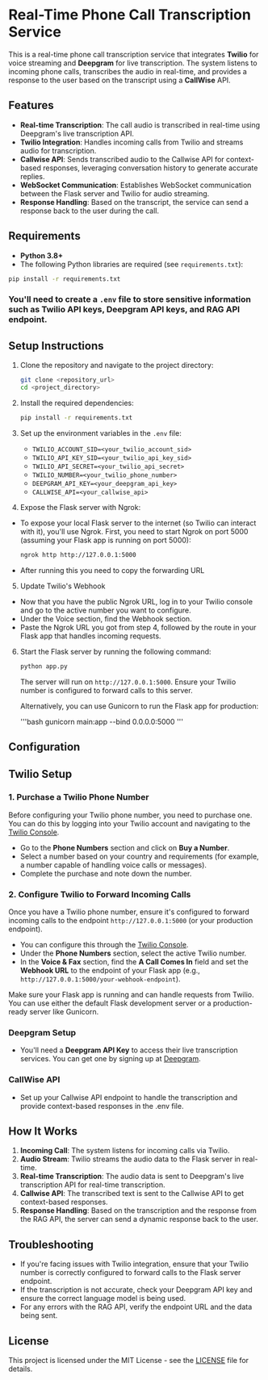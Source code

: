 # Real-Time Phone Call Transcription Service

This is a real-time phone call transcription service that integrates **Twilio** for voice streaming and **Deepgram** for live transcription. The system listens to incoming phone calls, transcribes the audio in real-time, and provides a response to the user based on the transcript using a **CallWise** API.

## Features
- **Real-time Transcription**: The call audio is transcribed in real-time using Deepgram's live transcription API.
- **Twilio Integration**: Handles incoming calls from Twilio and streams audio for transcription.
- **Callwise API**: Sends transcribed audio to the Callwise API for context-based responses, leveraging conversation history to generate accurate replies.
- **WebSocket Communication**: Establishes WebSocket communication between the Flask server and Twilio for audio streaming.
- **Response Handling**: Based on the transcript, the service can send a response back to the user during the call.

## Requirements

- **Python 3.8+**
- The following Python libraries are required (see `requirements.txt`):

```bash
pip install -r requirements.txt
```

### You'll need to create a `.env` file to store sensitive information such as Twilio API keys, Deepgram API keys, and RAG API endpoint.

## Setup Instructions

1. Clone the repository and navigate to the project directory:

   ```bash
   git clone <repository_url>
   cd <project_directory>
   ```

2. Install the required dependencies:

   ```bash
   pip install -r requirements.txt
   ```

3. Set up the environment variables in the `.env` file:

   - `TWILIO_ACCOUNT_SID=<your_twilio_account_sid>`
   - `TWILIO_API_KEY_SID=<your_twilio_api_key_sid>`
   - `TWILIO_API_SECRET=<your_twilio_api_secret>`
   - `TWILIO_NUMBER=<your_twilio_phone_number>`
   - `DEEPGRAM_API_KEY=<your_deepgram_api_key>`
   - `CALLWISE_API=<your_callwise_api>`

4. Expose the Flask server with Ngrok:
- To expose your local Flask server to the internet (so Twilio can interact with it), you'll use Ngrok. First, you need to start Ngrok on port 5000 (assuming your Flask app is running on port 5000):

    ```bash
    ngrok http http://127.0.0.1:5000
    ```

- After running this you need to copy the forwarding URL 

5. Update Twilio's Webhook
- Now that you have the public Ngrok URL, log in to your Twilio console and go to the active number you want to configure.
- Under the Voice section, find the Webhook section.
- Paste the Ngrok URL you got from step 4, followed by the route in your Flask app that handles incoming requests. 


6. Start the Flask server by running the following command:

   ```bash
   python app.py
   ```

   The server will run on `http://127.0.0.1:5000`. Ensure your Twilio number is configured to forward calls to this server.

   Alternatively, you can use Gunicorn to run the Flask app for production:

   '''bash
   gunicorn main:app --bind 0.0.0.0:5000
   '''

## Configuration

## Twilio Setup

### 1. Purchase a Twilio Phone Number

Before configuring your Twilio phone number, you need to purchase one. You can do this by logging into your Twilio account and navigating to the [Twilio Console](https://console.twilio.com/).

- Go to the **Phone Numbers** section and click on **Buy a Number**.
- Select a number based on your country and requirements (for example, a number capable of handling voice calls or messages).
- Complete the purchase and note down the number.

### 2. Configure Twilio to Forward Incoming Calls

Once you have a Twilio phone number, ensure it's configured to forward incoming calls to the endpoint `http://127.0.0.1:5000` (or your production endpoint).

- You can configure this through the [Twilio Console](https://console.twilio.com/).
- Under the **Phone Numbers** section, select the active Twilio number.
- In the **Voice & Fax** section, find the **A Call Comes In** field and set the **Webhook URL** to the endpoint of your Flask app (e.g., `http://127.0.0.1:5000/your-webhook-endpoint`).

Make sure your Flask app is running and can handle requests from Twilio. You can use either the default Flask development server or a production-ready server like Gunicorn.


### Deepgram Setup
- You'll need a **Deepgram API Key** to access their live transcription services. You can get one by signing up at [Deepgram](https://www.deepgram.com/).

### CallWise API
- Set up your Callwise API endpoint to handle the transcription and provide context-based responses in the .env file.
  
## How It Works
1. **Incoming Call**: The system listens for incoming calls via Twilio.
2. **Audio Stream**: Twilio streams the audio data to the Flask server in real-time.
3. **Real-time Transcription**: The audio data is sent to Deepgram's live transcription API for real-time transcription.
4. **Callwise API**: The transcribed text is sent to the Callwise API to get context-based responses.
5. **Response Handling**: Based on the transcription and the response from the RAG API, the server can send a dynamic response back to the user.

## Troubleshooting
- If you're facing issues with Twilio integration, ensure that your Twilio number is correctly configured to forward calls to the Flask server endpoint.
- If the transcription is not accurate, check your Deepgram API key and ensure the correct language model is being used.
- For any errors with the RAG API, verify the endpoint URL and the data being sent.

## License
This project is licensed under the MIT License - see the [LICENSE](LICENSE) file for details.
```
